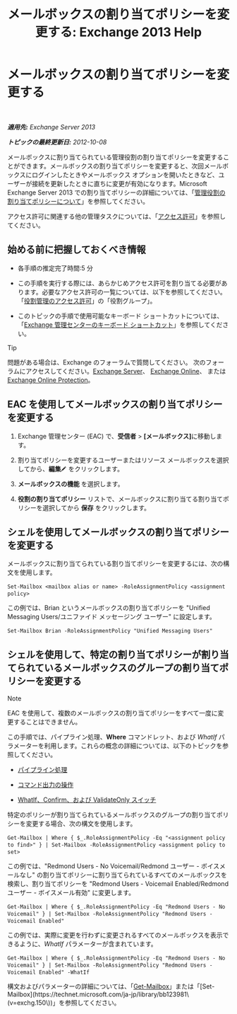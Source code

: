 ﻿---
title: 'メールボックスの割り当てポリシーを変更する: Exchange 2013 Help'
TOCTitle: メールボックスの割り当てポリシーを変更する
ms:assetid: 011690a5-233a-4c03-8842-92276f899a89
ms:mtpsurl: https://technet.microsoft.com/ja-jp/library/Dd638076(v=EXCHG.150)
ms:contentKeyID: 49895208
ms.date: 04/24/2018
mtps_version: v=EXCHG.150
ms.translationtype: HT
---

# メールボックスの割り当てポリシーを変更する

 

_**適用先:** Exchange Server 2013_

_**トピックの最終更新日:** 2012-10-08_

メールボックスに割り当てられている管理役割の割り当てポリシーを変更することができます。メールボックスの割り当てポリシーを変更すると、次回メールボックスにログインしたときやメールボックス オプションを開いたときなど、ユーザーが接続を更新したときに直ちに変更が有効になります。Microsoft Exchange Server 2013 での割り当てポリシーの詳細については、「[管理役割の割り当てポリシーについて](understanding-management-role-assignment-policies-exchange-2013-help.md)」を参照してください。

アクセス許可に関連する他の管理タスクについては、「[アクセス許可](permissions-exchange-2013-help.md)」を参照してください。

## 始める前に把握しておくべき情報

  - 各手順の推定完了時間:5 分

  - この手順を実行する際には、あらかじめアクセス許可を割り当てる必要があります。必要なアクセス許可の一覧については、以下を参照してください。「[役割管理のアクセス許可](role-management-permissions-exchange-2013-help.md)」の「役割グループ」。

  - このトピックの手順で使用可能なキーボード ショートカットについては、「[Exchange 管理センターのキーボード ショートカット](keyboard-shortcuts-in-the-exchange-admin-center-exchange-online-protection-help.md)」を参照してください。


> [!TIP]
> 問題がある場合は、Exchange のフォーラムで質問してください。 次のフォーラムにアクセスしてください。<A href="https://go.microsoft.com/fwlink/p/?linkid=60612">Exchange Server</A>、 <A href="https://go.microsoft.com/fwlink/p/?linkid=267542">Exchange Online</A>、 または <A href="https://go.microsoft.com/fwlink/p/?linkid=285351">Exchange Online Protection</A>。



## EAC を使用してメールボックスの割り当てポリシーを変更する

1.  Exchange 管理センター (EAC) で、<strong>受信者</strong> \> <strong>\[メールボックス\]</strong>に移動します。

2.  割り当てポリシーを変更するユーザーまたはリソース メールボックスを選択してから、<strong>編集</strong>![編集アイコン](images/Bb124582.6f53ccb2-1f13-4c02-bea0-30690e6ea71d(EXCHG.150).gif "編集アイコン") をクリックします。

3.  <strong>メールボックスの機能</strong> を選択します。

4.  <strong>役割の割り当てポリシー</strong> リストで、メールボックスに割り当てる割り当てポリシーを選択してから <strong>保存</strong> をクリックします。

## シェルを使用してメールボックスの割り当てポリシーを変更する

メールボックスに割り当てられている割り当てポリシーを変更するには、次の構文を使用します。

    Set-Mailbox <mailbox alias or name> -RoleAssignmentPolicy <assignment policy>

この例では、Brian というメールボックスの割り当てポリシーを "Unified Messaging Users/ユニファイド メッセージング ユーザー" に設定します。

    Set-Mailbox Brian -RoleAssignmentPolicy "Unified Messaging Users"

## シェルを使用して、特定の割り当てポリシーが割り当てられているメールボックスのグループの割り当てポリシーを変更する


> [!NOTE]
> EAC を使用して、複数のメールボックスの割り当てポリシーをすべて一度に変更することはできません。



この手順では、パイプライン処理、**Where** コマンドレット、および *WhatIf* パラメーターを利用します。これらの概念の詳細については、以下のトピックを参照してください。

  - [パイプライン処理](https://technet.microsoft.com/ja-jp/library/aa998260\(v=exchg.150\))

  - [コマンド出力の操作](working-with-command-output-exchange-2013-help.md)

  - [WhatIf、Confirm、および ValidateOnly スイッチ](whatif-confirm-and-validateonly-switches-exchange-2013-help.md)

特定のポリシーが割り当てられているメールボックスのグループの割り当てポリシーを変更する場合、次の構文を使用します。

    Get-Mailbox | Where { $_.RoleAssignmentPolicy -Eq "<assignment policy to find>" } | Set-Mailbox -RoleAssignmentPolicy <assignment policy to set>

この例では、"Redmond Users - No Voicemail/Redmond ユーザー - ボイスメールなし" の割り当てポリシーに割り当てられているすべてのメールボックスを検索し、割り当てポリシーを "Redmond Users - Voicemail Enabled/Redmond ユーザー - ボイスメール有効" に変更します。

    Get-Mailbox | Where { $_.RoleAssignmentPolicy -Eq "Redmond Users - No Voicemail" } | Set-Mailbox -RoleAssignmentPolicy "Redmond Users - Voicemail Enabled"

この例では、実際に変更を行わずに変更されるすべてのメールボックスを表示できるように、*WhatIf* パラメーターが含まれています。

    Get-Mailbox | Where { $_.RoleAssignmentPolicy -Eq "Redmond Users - No Voicemail" } | Set-Mailbox -RoleAssignmentPolicy "Redmond Users - Voicemail Enabled" -WhatIf

構文およびパラメーターの詳細については、「[Get-Mailbox](https://technet.microsoft.com/ja-jp/library/bb123685\(v=exchg.150\))」または「[Set-Mailbox](https://technet.microsoft.com/ja-jp/library/bb123981\(v=exchg.150\))」を参照してください。

